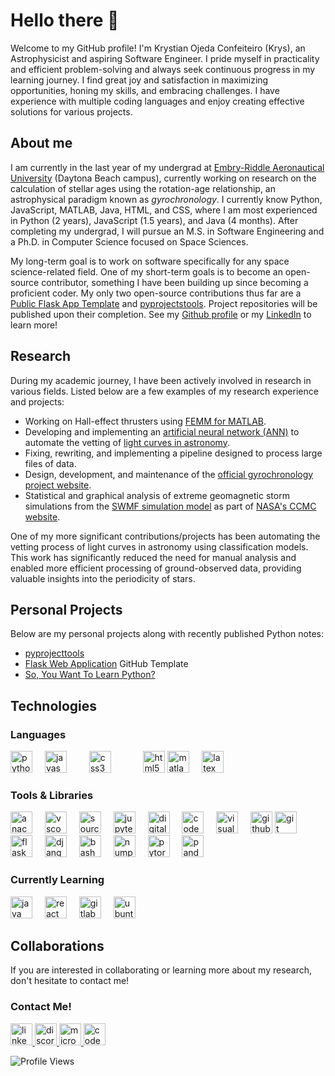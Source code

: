 # Hello there 👋

Welcome to my GitHub profile! I'm Krystian Ojeda Confeiteiro (Krys), an Astrophysicist and aspiring Software Engineer. I pride myself in practicality and efficient problem-solving and always seek continuous progress in my learning journey. I find great joy and satisfaction in maximizing opportunities, honing my skills, and embracing challenges. I have experience with multiple coding languages and enjoy creating effective solutions for various projects.

## About me

I am currently in the last year of my undergrad at [Embry-Riddle Aeronautical University](https://daytonabeach.erau.edu/) (Daytona Beach campus), currently working on research on the calculation of stellar ages using the rotation-age relationship, an astrophysical paradigm known as *gyrochronology*. I currently know Python, JavaScript, MATLAB, Java, HTML, and CSS, where I am most experienced in Python (2 years), JavaScript (1.5 years), and Java (4 months). After completing my undergrad, I will pursue an M.S. in Software Engineering and a Ph.D. in Computer Science focused on Space Sciences.


<!-- - B.Sc. in Astronomy & Astrophysics, minor in Applied Mathematics (Spring 2023)
- M.Sc. in Software Engineering (Future plan; Plans TBD)
- - **Virginia Tech**
  - Ph.D. in Computer Science/Engineering (Future plan; focused on Space Sciences) -->

My long-term goal is to work on software specifically for any space science-related field. One of my short-term goals is to become an open-source contributor, something I have been building up since becoming a proficient coder. My only two open-source contributions thus far are a [Public Flask App Template](https://github.com/kconfeiteiro/Website-flask-practice) and [pyprojectstools](https://github.com/kconfeiteiro/pyprojecttools). Project repositories will be published upon their completion. See my [Github profile](https://github.com/kconfeiteiro?tab=repositories&q=&type=public&language=&sort=) or my [LinkedIn](https://www.linkedin.com/in/kconfeiteiro) to learn more!

## Research

During my academic journey, I have been actively involved in research in various fields. Listed below are a few examples of my research experience and projects:

- Working on Hall-effect thrusters using [FEMM for MATLAB](https://www.femm.info/wiki/Download).
- Developing and implementing an [artificial neural network (ANN)](https://gyrochronology.org/projects#deep-learning-home) to automate the vetting of [light curves in astronomy](https://gyrochronology.org/projects#lcoverview).
- Fixing, rewriting, and implementing a pipeline designed to process large files of data.
- Design, development, and maintenance of the [official gyrochronology project website](https://www.gyrochronology.info).
- Statistical and graphical analysis of extreme geomagnetic storm simulations from the [SWMF simulation model](https://ccmc.gsfc.nasa.gov/models/SWMF~20180525/) as part of [NASA's CCMC website](https://ccmc.gsfc.nasa.gov/).

One of my more significant contributions/projects has been automating the vetting process of light curves in astronomy using classification models. This work has significantly reduced the need for manual analysis and enabled more efficient processing of ground-observed data, providing valuable insights into the periodicity of stars.

## Personal Projects

Below are my personal projects along with recently published Python notes:
- [pyprojecttools](https://kconfeiteiro.notion.site/So-You-Want-to-Learn-Python-e0025f5ce52246c1bf79847673e739ba?pvs=4)
- [Flask Web Application](https://github.com/kconfeiteiro/Flask-App-Template) GitHub Template
- [So, You Want To Learn Python?](https://github.com/kconfeiteiro/pyprojecttools)

## Technologies

### Languages

<div align="left">
  <img src="https://cdn.jsdelivr.net/gh/devicons/devicon/icons/python/python-original.svg" height="35" alt="python logo"  />
	<img width="12" />
  <img src="https://cdn.jsdelivr.net/gh/devicons/devicon/icons/javascript/javascript-original.svg" height="35" alt="javascript logo"  />
  <img width="12" />
  <img width="12" />
  <img src="https://cdn.jsdelivr.net/gh/devicons/devicon/icons/css3/css3-original.svg" height="35" alt="css3 logo"  />
  <img width="12" />
  <img width="12" />
  <img width="12" />
  <img src="https://cdn.jsdelivr.net/gh/devicons/devicon/icons/html5/html5-original.svg" height="35" alt="html5 logo"  />
	<img src="https://cdn.jsdelivr.net/gh/devicons/devicon/icons/matlab/matlab-original.svg" height="35" alt="matlab logo"  />
  <img width="12" />
	<img src="https://cdn.jsdelivr.net/gh/devicons/devicon/icons/latex/latex-original.svg" height="35" alt="latex logo"  />
</div>

### Tools & Libraries

<div align="left">
  <img src="https://cdn.jsdelivr.net/gh/devicons/devicon/icons/anaconda/anaconda-original.svg" height="35" alt="anaconda logo"  />
  <img width="12" />
  <img src="https://cdn.jsdelivr.net/gh/devicons/devicon/icons/vscode/vscode-original.svg" height="35" alt="vscode logo"  />
  <img width="12" />
  <img src="https://cdn.jsdelivr.net/gh/devicons/devicon/icons/sourcetree/sourcetree-original.svg" height="35" alt="sourcetree logo"  />
  <img width="12" />
  <img src="https://cdn.jsdelivr.net/gh/devicons/devicon/icons/jupyter/jupyter-original.svg" height="35" alt="jupyter logo"  />
  <img width="12" />
  <img src="https://cdn.jsdelivr.net/gh/devicons/devicon/icons/digitalocean/digitalocean-original.svg" height="35" alt="digitalocean logo"  />
  <img width="12" />
  <img src="https://cdn.jsdelivr.net/gh/devicons/devicon/icons/codepen/codepen-plain.svg" height="35" alt="codepen logo"  />
  <img width="12" />
  <img src="https://cdn.jsdelivr.net/gh/devicons/devicon/icons/visualstudio/visualstudio-plain.svg" height="35" alt="visualstudio logo"  />
  <img width="12" />
  <img src="https://cdn.jsdelivr.net/gh/devicons/devicon/icons/github/github-original.svg" height="35" alt="github logo"  />
  <img src="https://cdn.jsdelivr.net/gh/devicons/devicon/icons/git/git-original.svg" height="35" alt="git logo"  />
  <img width="12" />
  <img src="https://cdn.jsdelivr.net/gh/devicons/devicon/icons/flask/flask-original.svg" height="35" alt="flask logo"  />
  <img width="12" />
  <img src="https://cdn.jsdelivr.net/gh/devicons/devicon/icons/django/django-plain.svg" height="35" alt="django logo"  />
  <img width="12" />
  <img src="https://cdn.jsdelivr.net/gh/devicons/devicon/icons/bash/bash-original.svg" height="35" alt="bash logo"  />
  <img width="12" />
  <img src="https://cdn.jsdelivr.net/gh/devicons/devicon/icons/numpy/numpy-original.svg" height="35" alt="numpy logo"  />
  <img width="12" />
  <img src="https://cdn.jsdelivr.net/gh/devicons/devicon/icons/pytorch/pytorch-original.svg" height="35" alt="pytorch logo"  />
  <img width="12" />
  <img src="https://cdn.jsdelivr.net/gh/devicons/devicon/icons/pandas/pandas-original.svg" height="35" alt="pandas logo"  />
</div>

### Currently Learning

<div align="left">
  <img src="https://cdn.jsdelivr.net/gh/devicons/devicon/icons/java/java-original.svg" height="35" alt="java logo"  />
  <img width="12" />
  <img src="https://cdn.jsdelivr.net/gh/devicons/devicon/icons/react/react-original.svg" height="35" alt="react logo"  />
  <img width="12" />
  <img src="https://cdn.jsdelivr.net/gh/devicons/devicon/icons/gitlab/gitlab-original.svg" height="35" alt="gitlab logo"  />
  <img width="12" />
  <img src="https://cdn.jsdelivr.net/gh/devicons/devicon/icons/ubuntu/ubuntu-plain.svg" height="35" alt="ubuntu logo"  />
</div>

##  Collaborations

If you are interested in collaborating or learning more about my research, don't hesitate to contact me!

### Contact Me!

<div align="left">
  <a href="https://www.linkedin.com/in/kconfeiteiro" target="_blank">
    <img src="https://img.shields.io/static/v1?message=LinkedIn&logo=linkedin&label=&color=0077B5&logoColor=white&labelColor=&style=for-the-badge" height="35" alt="linkedin logo"  />
  </a>
  <a href="https://www.discordapp.com/users/krys" target="_blank">
    <img src="https://img.shields.io/static/v1?message=Discord&logo=discord&label=&color=7289DA&logoColor=white&labelColor=&style=for-the-badge" height="35" alt="discord logo"  />
  </a>
  <a href="mailto:confeitk@outlook.com" target="_blank">
    <img src="https://img.shields.io/static/v1?message=Outlook&logo=microsoft-outlook&label=&color=0078D4&logoColor=white&labelColor=&style=for-the-badge" height="35" alt="microsoft-outlook logo"  />
  </a>
  <a href="https://codepen.io/kconfeiteiro" target="_blank">
    <img src="https://img.shields.io/static/v1?message=Codepen&logo=codepen&label=&color=000000&logoColor=white&labelColor=&style=for-the-badge" height="35" alt="codepen logo"  />
  </a>
</div>

![Profile Views](https://komarev.com/ghpvc/?username=kconfeiteiro&color=blue)
